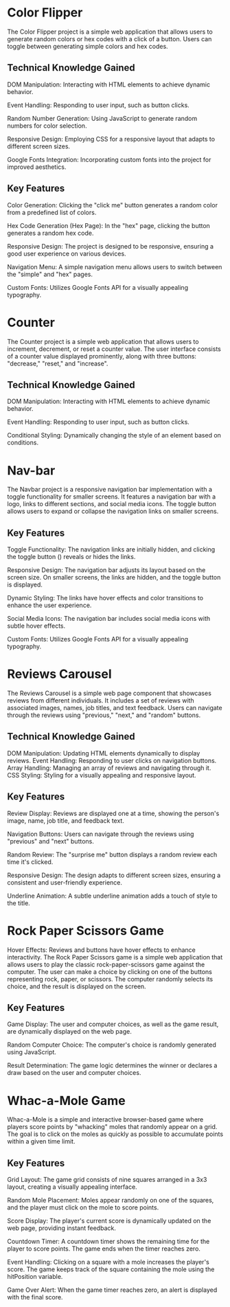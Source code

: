 # Color Flipper
The Color Flipper project is a simple web application that allows users to generate random colors or hex codes with a click of a button. Users can toggle between generating simple colors and hex codes.

## Technical Knowledge Gained
DOM Manipulation: Interacting with HTML elements to achieve dynamic behavior.

Event Handling: Responding to user input, such as button clicks.

Random Number Generation: Using JavaScript to generate random numbers for color selection.

Responsive Design: Employing CSS for a responsive layout that adapts to different screen sizes.

Google Fonts Integration: Incorporating custom fonts into the project for improved aesthetics.

## Key Features
Color Generation: Clicking the "click me" button generates a random color from a predefined list of colors.

Hex Code Generation (Hex Page): In the "hex" page, clicking the button generates a random hex code.

Responsive Design: The project is designed to be responsive, ensuring a good user experience on various devices.

Navigation Menu: A simple navigation menu allows users to switch between the "simple" and "hex" pages.

Custom Fonts: Utilizes Google Fonts API for a visually appealing typography.

# Counter
The Counter project is a simple web application that allows users to increment, decrement, or reset a counter value. The user interface consists of a counter value displayed prominently, along with three buttons: "decrease," "reset," and "increase".
## Technical Knowledge Gained
DOM Manipulation: Interacting with HTML elements to achieve dynamic behavior.

Event Handling: Responding to user input, such as button clicks.

Conditional Styling: Dynamically changing the style of an element based on conditions.

# Nav-bar
The Navbar project is a responsive navigation bar implementation with a toggle functionality for smaller screens. It features a navigation bar with a logo, links to different sections, and social media icons. The toggle button allows users to expand or collapse the navigation links on smaller screens.
## Key Features
Toggle Functionality: The navigation links are initially hidden, and clicking the toggle button (<i class="fas fa-bars"></i>) reveals or hides the links.

Responsive Design: The navigation bar adjusts its layout based on the screen size. On smaller screens, the links are hidden, and the toggle button is displayed.

Dynamic Styling: The links have hover effects and color transitions to enhance the user experience.

Social Media Icons: The navigation bar includes social media icons with subtle hover effects.

Custom Fonts: Utilizes Google Fonts API for a visually appealing typography.
# Reviews Carousel
The Reviews Carousel is a simple web page component that showcases reviews from different individuals. It includes a set of reviews with associated images, names, job titles, and text feedback. Users can navigate through the reviews using "previous," "next," and "random" buttons. 
## Technical Knowledge Gained
DOM Manipulation: Updating HTML elements dynamically to display reviews.
Event Handling: Responding to user clicks on navigation buttons.
Array Handling: Managing an array of reviews and navigating through it.
CSS Styling: Styling for a visually appealing and responsive layout.

## Key Features
Review Display: Reviews are displayed one at a time, showing the person's image, name, job title, and feedback text.

Navigation Buttons: Users can navigate through the reviews using "previous" and "next" buttons.

Random Review: The "surprise me" button displays a random review each time it's clicked.

Responsive Design: The design adapts to different screen sizes, ensuring a consistent and user-friendly experience.

Underline Animation: A subtle underline animation adds a touch of style to the title.
# Rock Paper Scissors Game
Hover Effects: Reviews and buttons have hover effects to enhance interactivity.
The Rock Paper Scissors game is a simple web application that allows users to play the classic rock-paper-scissors game against the computer. The user can make a choice by clicking on one of the buttons representing rock, paper, or scissors. The computer randomly selects its choice, and the result is displayed on the screen.

## Key Features
Game Display: The user and computer choices, as well as the game result, are dynamically displayed on the web page.

Random Computer Choice: The computer's choice is randomly generated using JavaScript.

Result Determination: The game logic determines the winner or declares a draw based on the user and computer choices.

# Whac-a-Mole Game
Whac-a-Mole is a simple and interactive browser-based game where players score points by "whacking" moles that randomly appear on a grid. The goal is to click on the moles as quickly as possible to accumulate points within a given time limit.

## Key Features
Grid Layout: The game grid consists of nine squares arranged in a 3x3 layout, creating a visually appealing interface.

Random Mole Placement: Moles appear randomly on one of the squares, and the player must click on the mole to score points.

Score Display: The player's current score is dynamically updated on the web page, providing instant feedback.

Countdown Timer: A countdown timer shows the remaining time for the player to score points. The game ends when the timer reaches zero.

Event Handling: Clicking on a square with a mole increases the player's score. The game keeps track of the square containing the mole using the hitPosition variable.

Game Over Alert: When the game timer reaches zero, an alert is displayed with the final score.
